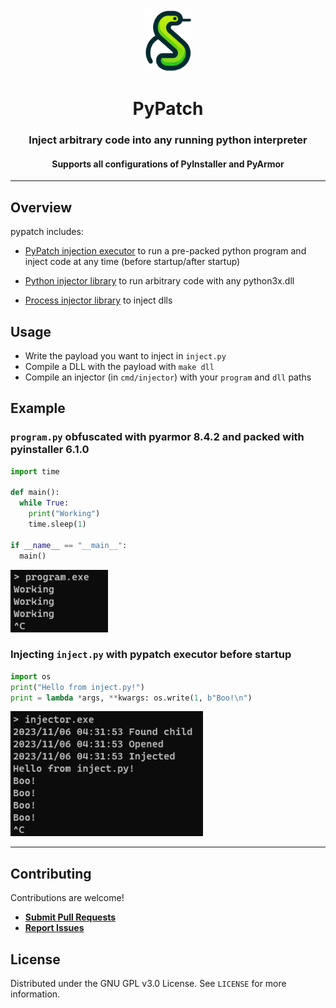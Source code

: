 <div align="center">

<img src="./assets/logo.png" alt="logo" height="100px" />
<h1 align="center">PyPatch</h1>
<h3>Inject arbitrary code into any running python interpreter</h3>
<h4>Supports all configurations of PyInstaller and PyArmor</h4>
</div>

---

## Overview

pypatch includes:

- [PyPatch injection executor](https://github.com/saucesteals/pypatch/blob/main/cmd/injector) to run a pre-packed python program and inject code at any time (before startup/after startup)

- [Python injector library](https://github.com/saucesteals/pypatch/blob/main/pypatch) to run arbitrary code with any python3x.dll

- [Process injector library](https://github.com/saucesteals/pypatch/blob/main/inject) to inject dlls

## Usage

- Write the payload you want to inject in `inject.py`
- Compile a DLL with the payload with `make dll`
- Compile an injector (in `cmd/injector`) with your `program` and `dll` paths

## Example

### `program.py` obfuscated with **pyarmor 8.4.2** and packed with **pyinstaller 6.1.0**

```py
import time

def main():
  while True:
    print("Working")
    time.sleep(1)

if __name__ == "__main__":
  main()
```

<img src="./assets/program.png" alt="logo" height="100px" />

### Injecting `inject.py` with pypatch executor before startup

```py
import os
print("Hello from inject.py!")
print = lambda *args, **kwargs: os.write(1, b"Boo!\n")
```

<img src="./assets/injector.png" alt="logo" height="200px" />

---

## Contributing

Contributions are welcome!

- **[Submit Pull Requests](https://github.com/saucesteals/pypatch/pulls)**
- **[Report Issues](https://github.com/saucesteals/pypatch/issues)**

## License

Distributed under the GNU GPL v3.0 License. See `LICENSE` for more information.
